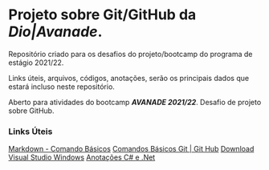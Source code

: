 # Projeto sobre Git/GitHub da _Dio|Avanade_.
Repositório criado para os desafios do projeto/bootcamp do programa de estágio 2021/22.

Links úteis, arquivos, códigos, anotações, serão os principais dados que estará incluso neste repositório. 

Aberto para atividades do bootcamp ***AVANADE 2021/22***. Desafio de projeto sobre GitHub.

### Links Úteis
[Markdown - Comando Básicos](https://www.markdownguide.org/basic-syntax/)
[Comandos Básicos Git | Git Hub](https://docs.google.com/document/d/1hvNN5ojL5hKMCLxVFHOX4WwJWhsoRZuCZ_2llycDHyI/edit?usp=sharing)
[Download Visual Studio Windows](https://visualstudio.microsoft.com/pt-br/downloads/)
[Anotações C# e .Net](https://docs.google.com/document/d/1WKiEb335LKkdy5INuSOp8fe4oaelp3Hj_oRRdAASWrs/edit?usp=sharing)

